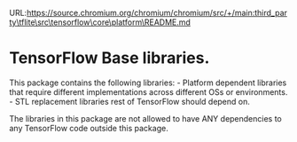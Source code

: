 URL:https://source.chromium.org/chromium/chromium/src/+/main:third_party\tflite\src\tensorflow\core\platform\README.md
# TensorFlow Base libraries.
  This package contains the following libraries:
    - Platform dependent libraries that require different implementations
      across different OSs or environments.
    - STL replacement libraries rest of TensorFlow should depend on.

  The libraries in this package are not allowed to have ANY dependencies
  to any TensorFlow code outside this package.
